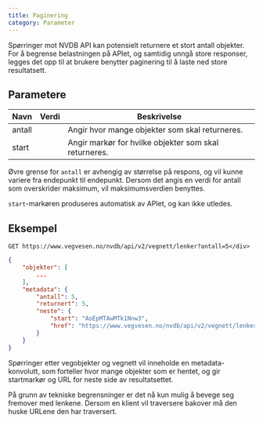 ```yaml
---
title: Paginering
category: Parameter
---
```


Spørringer mot NVDB API kan potensielt returnere et stort antall objekter. For å begrense belastningen på APIet, og samtidig unngå store responser, legges det opp til at brukere benytter paginering til å laste ned store resultatsett.

## Parametere

<table>
<thead>
<tr>
<th>Navn</th>
<th>Verdi</th>
<th>Beskrivelse</th>
</tr>
</thead>
<tbody>
<tr>
<td>antall</td>
<td><heltall></td>
<td>Angir hvor mange objekter som skal returneres.</td>
</tr>
<tr>
<td>start</td>
<td><tekst></td>
<td>Angir markør for hvilke objekter som skal returneres.</td>
</tr>
</tbody>
</table>

Øvre grense for `antall` er avhengig av størrelse på respons, og vil kunne variere fra endepunkt til endepunkt. Dersom det angis en verdi for antall som overskrider maksimum, vil maksimumsverdien benyttes.

`start`-markøren produseres automatisk av APIet, og kan ikke utledes.

## Eksempel

```
GET https://www.vegvesen.no/nvdb/api/v2/vegnett/lenker?antall=5</div>
```

```json
{
    "objekter": [
        ...
    ],
    "metadata": {
        "antall": 5,
        "returnert": 5,
        "neste": {
            "start": "AoEpMTAwMTk1Nnw3",
            "href": "https://www.vegvesen.no/nvdb/api/v2/vegnett/lenker?antall=5&start=AoEpMTAwMTk1Nnw3"
        }
    }
}
```

Spørringer etter vegobjekter og vegnett vil inneholde en metadata-konvolutt, som forteller hvor mange objekter som er hentet, og gir startmarkør og URL for neste side av resultatsettet.

På grunn av tekniske begrensninger er det nå kun mulig å bevege seg fremover med lenkene. Dersom en klient vil traversere bakover må den huske URLene den har traversert.
